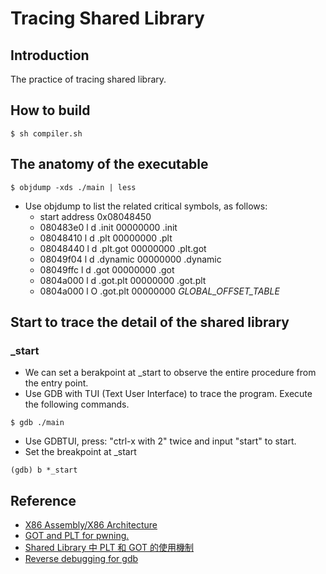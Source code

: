 # Tracing Shared Library

## Introduction
The practice of tracing shared library.

## How to build
```shell=
$ sh compiler.sh
```

## The anatomy of the executable
```shell=
$ objdump -xds ./main | less
```
  * Use objdump to list the related critical symbols, as follows:
    * start address 0x08048450
    * 080483e0 l    d  .init  00000000              .init
    * 08048410 l    d  .plt   00000000              .plt
    * 08048440 l    d  .plt.got       00000000              .plt.got
    * 08049f04 l    d  .dynamic       00000000              .dynamic
    * 08049ffc l    d  .got   00000000              .got
    * 0804a000 l    d  .got.plt       00000000              .got.plt
    * 0804a000 l     O .got.plt       00000000              _GLOBAL_OFFSET_TABLE_



## Start to trace the detail of the shared library

### _start
  * We can set a berakpoint at _start to observe the entire procedure from the entry point.
  * Use GDB with TUI (Text User Interface) to trace the program. Execute the following commands.
```shell=
$ gdb ./main
```
  * Use GDBTUI, press: "ctrl-x with 2" twice and input "start" to start.
  * Set the breakpoint at _start
```shell=
(gdb) b *_start
```


## Reference
 - [X86 Assembly/X86 Architecture](https://en.wikibooks.org/wiki/X86_Assembly/X86_Architecture)
 - [GOT and PLT for pwning.](https://systemoverlord.com/2017/03/19/got-and-plt-for-pwning.html)
 - [Shared Library 中 PLT 和 GOT 的使用機制](http://brandon-hy-lin.blogspot.tw/2015/12/shared-library-plt-got.html)
 - [Reverse debugging for gdb](http://hungmingwu-blog.logdown.com/posts/160187-reverse-debugging-for-gdb)
